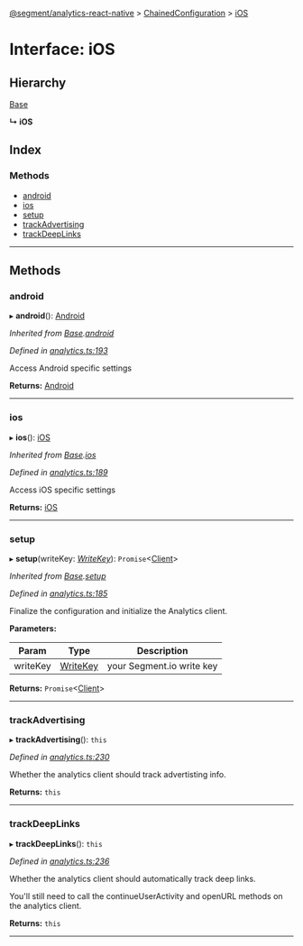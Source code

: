 [@segment/analytics-react-native](../README.md) > [ChainedConfiguration](../modules/analytics.chainedconfiguration.md) > [iOS](../interfaces/analytics.chainedconfiguration.ios.md)

# Interface: iOS

## Hierarchy

 [Base](analytics.chainedconfiguration.base.md)

**↳ iOS**

## Index

### Methods

* [android](analytics.chainedconfiguration.ios.md#android)
* [ios](analytics.chainedconfiguration.ios.md#ios)
* [setup](analytics.chainedconfiguration.ios.md#setup)
* [trackAdvertising](analytics.chainedconfiguration.ios.md#trackadvertising)
* [trackDeepLinks](analytics.chainedconfiguration.ios.md#trackdeeplinks)

---

## Methods

<a id="android"></a>

###  android

▸ **android**(): [Android](analytics.chainedconfiguration.android.md)

*Inherited from [Base](analytics.chainedconfiguration.base.md).[android](analytics.chainedconfiguration.base.md#android)*

*Defined in [analytics.ts:193](https://github.com/segmentio/analytics-react-native/blob/master/packages/core/src/analytics.ts#L193)*

Access Android specific settings

**Returns:** [Android](analytics.chainedconfiguration.android.md)

___
<a id="ios"></a>

###  ios

▸ **ios**(): [iOS](analytics.chainedconfiguration.ios.md)

*Inherited from [Base](analytics.chainedconfiguration.base.md).[ios](analytics.chainedconfiguration.base.md#ios)*

*Defined in [analytics.ts:189](https://github.com/segmentio/analytics-react-native/blob/master/packages/core/src/analytics.ts#L189)*

Access iOS specific settings

**Returns:** [iOS](analytics.chainedconfiguration.ios.md)

___
<a id="setup"></a>

###  setup

▸ **setup**(writeKey: *[WriteKey](../#writekey)*): `Promise`<[Client](../classes/analytics.client.md)>

*Inherited from [Base](analytics.chainedconfiguration.base.md).[setup](analytics.chainedconfiguration.base.md#setup)*

*Defined in [analytics.ts:185](https://github.com/segmentio/analytics-react-native/blob/master/packages/core/src/analytics.ts#L185)*

Finalize the configuration and initialize the Analytics client.

**Parameters:**

| Param | Type | Description |
| ------ | ------ | ------ |
| writeKey | [WriteKey](../#writekey) |  your Segment.io write key |

**Returns:** `Promise`<[Client](../classes/analytics.client.md)>

___
<a id="trackadvertising"></a>

###  trackAdvertising

▸ **trackAdvertising**(): `this`

*Defined in [analytics.ts:230](https://github.com/segmentio/analytics-react-native/blob/master/packages/core/src/analytics.ts#L230)*

Whether the analytics client should track advertisting info.

**Returns:** `this`

___
<a id="trackdeeplinks"></a>

###  trackDeepLinks

▸ **trackDeepLinks**(): `this`

*Defined in [analytics.ts:236](https://github.com/segmentio/analytics-react-native/blob/master/packages/core/src/analytics.ts#L236)*

Whether the analytics client should automatically track deep links.

You'll still need to call the continueUserActivity and openURL methods on the analytics client.

**Returns:** `this`

___

